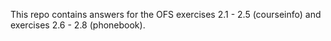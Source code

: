 This repo contains answers for the OFS exercises 2.1 - 2.5 (courseinfo) and exercises 2.6 - 2.8 (phonebook). 


